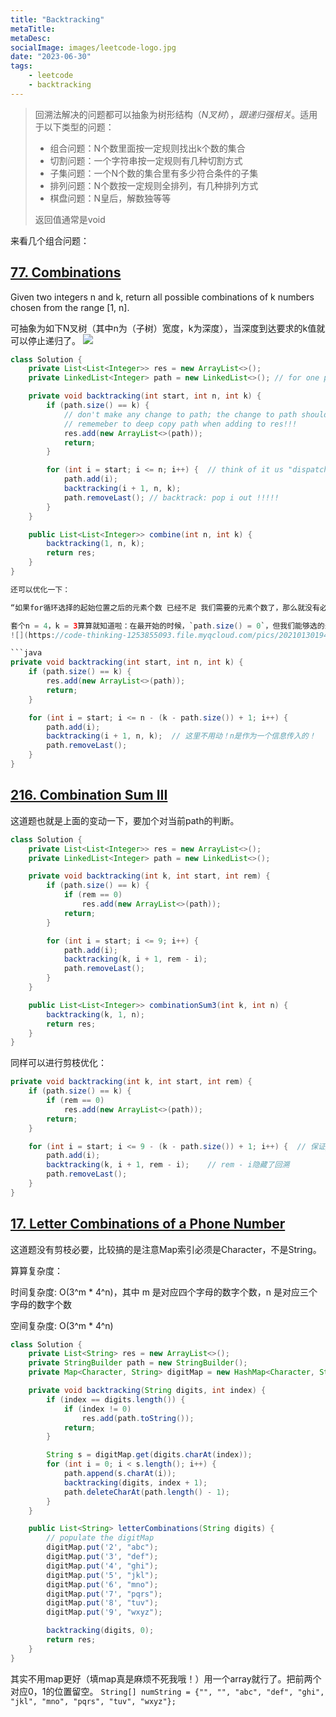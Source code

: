```yaml
---
title: "Backtracking"
metaTitle:
metaDesc:
socialImage: images/leetcode-logo.jpg
date: "2023-06-30"
tags:
    - leetcode
    - backtracking
---
```


>回溯法解决的问题都可以抽象为树形结构（_N叉树_），_跟递归强相关_。适用于以下类型的问题：
>- 组合问题：N个数里面按一定规则找出k个数的集合
>- 切割问题：一个字符串按一定规则有几种切割方式
>- 子集问题：一个N个数的集合里有多少符合条件的子集
>- 排列问题：N个数按一定规则全排列，有几种排列方式
>- 棋盘问题：N皇后，解数独等等
>
>返回值通常是void

来看几个组合问题：


## [77. Combinations](https://leetcode.com/problems/combinations/)

Given two integers n and k, return all possible combinations of k numbers chosen from the range [1, n].

可抽象为如下N叉树（其中n为（子树）宽度，k为深度），当深度到达要求的k值就可以停止递归了。
![](https://code-thinking-1253855093.file.myqcloud.com/pics/20201123195223940.png)

```java
class Solution {
    private List<List<Integer>> res = new ArrayList<>();
    private LinkedList<Integer> path = new LinkedList<>(); // for one piece of result. use LINKEDLIST so that we can do removeLast()

    private void backtracking(int start, int n, int k) {
        if (path.size() == k) {
            // don't make any change to path; the change to path should be done when backtracking (in the for loop)
            // rememeber to deep copy path when adding to res!!!
            res.add(new ArrayList<>(path));
            return;
        }

        for (int i = start; i <= n; i++) {  // think of it us "dispatching" remaining tasks to each subtree
            path.add(i);
            backtracking(i + 1, n, k);
            path.removeLast(); // backtrack: pop i out !!!!!
        }
    }

    public List<List<Integer>> combine(int n, int k) {
        backtracking(1, n, k);
        return res;
    }
}

还可以优化一下：

“如果for循环选择的起始位置之后的元素个数 已经不足 我们需要的元素个数了，那么就没有必要再考虑后面的分支了”。每次在for语句开始前，已选择的元素为`path.size()`个，还需要`k - path.size()`个，那么该层的任务最多到`i = n - (k - path.size()) + 1`这个分支就可以停止了。

套个n = 4，k = 3算算就知道啦：在最开始的时候，`path.size() = 0`，但我们能够选的最大的也就是{2， 3， 4}，这个在i = 2的分支里就处理完了。
![](https://code-thinking-1253855093.file.myqcloud.com/pics/20210130194335207-20230310134409532.png)

```java
private void backtracking(int start, int n, int k) {
    if (path.size() == k) {
        res.add(new ArrayList<>(path));
        return;
    }

    for (int i = start; i <= n - (k - path.size()) + 1; i++) {  
        path.add(i);
        backtracking(i + 1, n, k);  // 这里不用动！n是作为一个信息传入的！
        path.removeLast(); 
    }
}
```


## [216. Combination Sum III](https://leetcode.com/problems/combination-sum-iii)
这道题也就是上面的变动一下，要加个对当前path的判断。
```java
class Solution {
    private List<List<Integer>> res = new ArrayList<>();
    private LinkedList<Integer> path = new LinkedList<>();

    private void backtracking(int k, int start, int rem) {
        if (path.size() == k) {
            if (rem == 0)
                res.add(new ArrayList<>(path));
            return;
        }

        for (int i = start; i <= 9; i++) {
            path.add(i);
            backtracking(k, i + 1, rem - i);
            path.removeLast();
        }
    }

    public List<List<Integer>> combinationSum3(int k, int n) {
        backtracking(k, 1, n);
        return res;
    }
}
```

同样可以进行剪枝优化：
```java
private void backtracking(int k, int start, int rem) {
    if (path.size() == k) {
        if (rem == 0)
            res.add(new ArrayList<>(path));
        return;
    }

    for (int i = start; i <= 9 - (k - path.size()) + 1; i++) {  // 保证path size不会超过k
        path.add(i);
        backtracking(k, i + 1, rem - i);    // rem - i隐藏了回溯
        path.removeLast();
    }
}
```


## [17. Letter Combinations of a Phone Number](https://leetcode.com/problems/letter-combinations-of-a-phone-number)
这道题没有剪枝必要，比较搞的是注意Map索引必须是Character，不是String。

算算复杂度：

时间复杂度: O(3^m * 4^n)，其中 m 是对应四个字母的数字个数，n 是对应三个字母的数字个数

空间复杂度: O(3^m * 4^n)
```java
class Solution {
    private List<String> res = new ArrayList<>();
    private StringBuilder path = new StringBuilder();
    private Map<Character, String> digitMap = new HashMap<Character, String>();

    private void backtracking(String digits, int index) {
        if (index == digits.length()) {
            if (index != 0)
                res.add(path.toString());
            return;
        }

        String s = digitMap.get(digits.charAt(index));
        for (int i = 0; i < s.length(); i++) {
            path.append(s.charAt(i));
            backtracking(digits, index + 1);
            path.deleteCharAt(path.length() - 1);
        }
    }

    public List<String> letterCombinations(String digits) {
        // populate the digitMap
        digitMap.put('2', "abc");
        digitMap.put('3', "def");
        digitMap.put('4', "ghi");
        digitMap.put('5', "jkl");
        digitMap.put('6', "mno");
        digitMap.put('7', "pqrs");
        digitMap.put('8', "tuv");
        digitMap.put('9', "wxyz");

        backtracking(digits, 0);
        return res;
    }
}
```

其实不用map更好（填map真是麻烦不死我哦！）用一个array就行了。把前两个对应0，1的位置留空。
`String[] numString = {"", "", "abc", "def", "ghi", "jkl", "mno", "pqrs", "tuv", "wxyz"};`